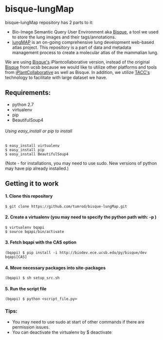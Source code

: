 # bisque-lungMap
bisque-lungMap repository has 2 parts to it: 
- Bio-Image Semantic Query User Environment aka [Bisque](http://bioimage.ucsb.edu/bisque), a tool we used to store the lung images and their tags/annotations. 
- [lungMAP](http://lungmap.net/) is an on-going comprehensive lung development web-based atlas project. This repository is a part of data and metadata management process to create a molecular atlas of the mammalian lung.

We are using [Bisque's](bisque.iplantcollaborative.org) iPlantcollaborative version, instead of the original [Bisque](http://bioimage.ucsb.edu/bisque) from ucsb because we would like to utilize other platforms and tools from [iPlantCollaborative](iplantcollaborative.org) as well as Bisque. In addition, we utilize [TACC's](tacc.utexas.edu) technology to facilitate with large dataset we have.


## Requirements:
- python 2.7
- virtualenv 
- pip
- BeautifulSoup4

###### Using easy_install or pip to install
```
$ easy_install virtualenv
$ easy_install pip
$ easy_install BeautifulSoup4
```

(Note - for installations, you may need to use sudo. New versions of python may have pip already installed.)


## Getting it to work

#### 1. Clone this repository
```
$ git clone https://github.com/tumrod/bisque-lungMap.git
```

#### 2. Create a virtualenv  (you may need to specify the python path with: -p <python path>)
```
$ virtualenv bqapi
$ source bqapi/bin/activate 
```

#### 3. Fetch bqapi with the CAS option
```
(bqapi) $ pip install -i http://biodev.ece.ucsb.edu/py/bisque/dev bqapi[CAS]
```

#### 4. Move necessary packages into site-packages
```
(bqapi) $ sh setup_src.sh
```

#### 5. Run the script file
```
(bqapi) $ python <script_file.py>
```

### Tips: 
- You may need to use sudo at start of other commands if there are permission issues.
- You can deactivate the virtualenv by $ deactivate 


